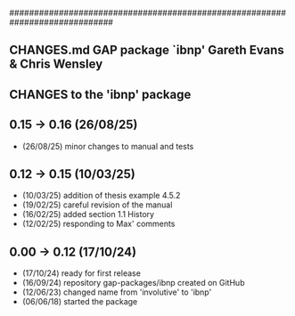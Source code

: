#############################################################################
##
##  CHANGES.md        GAP package `ibnp'         Gareth Evans & Chris Wensley
##  
##  CHANGES to the 'ibnp' package 

## 0.15 -> 0.16  (26/08/25)
 * (26/08/25) minor changes to manual and tests

## 0.12 -> 0.15  (10/03/25)
 * (10/03/25) addition of thesis example 4.5.2
 * (19/02/25) careful revision of the manual
 * (16/02/25) added section 1.1 History
 * (12/02/25) responding to Max' comments

## 0.00 -> 0.12  (17/10/24) 
 * (17/10/24) ready for first release
 * (16/09/24) repository gap-packages/ibnp created on GitHub
 * (12/06/23) changed name from 'involutive' to 'ibnp' 
 * (06/06/18) started the package 
